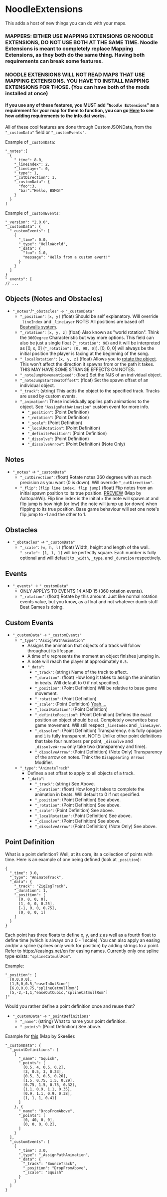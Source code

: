 # NoodleExtensions

This adds a host of new things you can do with your maps.

### MAPPERS: EITHER USE MAPPING EXTENSIONS OR NOODLE EXTENSIONS, DO NOT USE BOTH AT THE SAME TIME. Noodle Extensions is meant to completely replace Mapping Extensions, as they both do the same thing. Having both requirements can break some features.

### NOODLE EXTENSIONS WILL NOT READ MAPS THAT USE MAPPING EXTENSIONS. YOU HAVE TO INSTALL MAPPING EXTENSIONS FOR THOSE. (You can have both of the mods installed at once)

#### If you use any of these features, you MUST add "`Noodle Extensions`" as a requirement for your map for them to function, you can go [Here](https://github.com/Kylemc1413/SongCore/blob/master/README.md) to see how adding requirements to the info.dat works.

All of these cool features are done through CustomJSONData, from the `"_customData"` field or `"_customEvents"`.

Example of `_customData`:

	"_notes":[
	  {
	    "_time": 8.0,
	    "_lineIndex": 2,
	    "_lineLayer": 0,
	    "_type": 1,
	    "_cutDirection": 1,
	    "_customData": {
	      "foo":3,
	      "bar":"Hello, BSMG!"
	    }
	  }
	]

Example of `_customEvents`:

	"_version": "2.0.0",
	"_customData": {
	  "_customEvents": [
	    {
	      "_time": 0.0,
	      "_type": "HelloWorld",
	      "_data": {
	        "foo": 1.0,
	        "message": "Hello from a custom event!"
	      }
	    }
	  ]
	}
	"_events": [
	// ...

## Objects (Notes and Obstacles)
  * `"_notes"`/`"_obstacles"` -> `"_customData"`
    * `"_position"`: `[x, y]` (float) Should be self explanatory. Will override `_lineIndex` and `_lineLayer` NOTE: All positions are based off [Beatwalls system](https://camo.githubusercontent.com/295a4c05e569c99c6bf07cfabda8d80afdec1b7d/68747470733a2f2f692e696d6775722e636f6d2f557a37614944672e706e673d31303078313030).
    * `"_rotation"`: `[x, y, z]` (float) Also known as "world rotation". Think the `360Degree` Characteristic but way more options. This field can also be just a single float (`"_rotation": 90`) and it will be interpreted as [0, x, 0] (`"_rotation": [0, 90, 0]`). [0, 0, 0] will always be the initial position the player is facing at the beginning of the song.
    * `"_localRotation"`: `[x, y, z]` (float) Allows you to [rotate the object](https://cdn.discordapp.com/attachments/642393483000283146/695698691943825559/unknown.png). This won't affect the direction it spawns from or the path it takes. THIS MAY HAVE SOME STRANGE EFFECTS ON NOTES.
    * `"_noteJumpMovementSpeed"`: (float) Set the NJS of an individual object.
    * `"_noteJumpStartBeatOffset"`: (float) Set the spawn offset of an individual object.
    * `"_track"`: (string) This adds the object to the specified track. Tracks are used by custom events.
    * `"_animation"`: These individually applies path animations to the object. See `"AssignPathAnimation"` custom event for more info.
      * `"_position"`: (Point Definition)
      * `"_rotation"`: (Point Definition)
      * `"_scale"`: (Point Definition)
      * `"_localRotation"`: (Point Definition)
      * `"_definitePosition"`: (Point Definition)
      * `"_dissolve"`: (Point Definition)
      * `"_dissolveArrow"`: (Point Definition) (Note Only)
## Notes
  * `"_notes"` -> `"_customData"`
    * `"_cutDirection"`: (float) Rotate notes 360 degrees with as much precision as you want (0 is down). Will override `"_cutDirection"`.
    * `"_flip"`: `[flip line index, flip jump]` (float) Flip notes from an initial spawn position to its true position. [PREVIEW](https://streamable.com/9o2puz) (Map by AaltopahWi). Flip line index is the initial `x` the note will spawn at and flip jump is how high (or low) the note will jump up (or down) when flipping to its true position. Base game behaviour will set one note's flip jump to -1 and the other to 1.

## Obstacles
  * `"_obstacles"` -> `"_customData"`
    * `"_scale"`: `[w, h, l]` (float) Width, height and length of the wall. `"_scale": [1, 1, 1]` will be perfectly square. Each number is fully optional and will default to `_width`, `_type`, and `_duration` respectively.

## Events
  * `"_events"` -> `"_customData"`
    * ONLY APPLYS TO EVENTS 14 AND 15 (360 rotation events).
    * `"_rotation"`: (float) Rotate by this amount. Just like normal rotation events value, but you know, as a float and not whatever dumb stuff Beat Games is doing.

## Custom Events
  * `"_customData"` -> `"_customEvents"`
    * `"_type"`: `"AssignPathAnimation"` 
      * Assigns the animation that objects of a track will follow throughout its lifespan.
      * A time of `0` represents the moment an object finishes jumping in.
      * A note will reach the player at approximately `0.5`.
      * `"_data"`:
        * `"_track"`: (string) Name of the track to affect.
        * `"_duration"`: (float) How long it takes to assign the animation in beats. Will default to 0 if not specified.
        * `"_position"`: (Point Definition) Will be relative to base game movement.
        * `"_rotation"`: (Point Definition)
        * `"_scale"`: (Point Definition) [Yeah....](https://cdn.discordapp.com/attachments/443569023951568906/719503041883144192/unknown.png)
        * `"_localRotation"`: (Point Definition) 
        * `"_definitePosition"`: (Point Definition) Defines the exact position an object should be at. Completely overwrites base game movement. Will still respect `_lineIndex` and `_lineLayer`.
        * `"_dissolve"`: (Point Definition) Transparency. `0` is fully opaque and `1` is fully transparent. NOTE: Unlike other point definitions that take four numbers per point, `_dissolve` and `_dissolveArrow` only take two (transparency and time).
        * `"_dissolveArrow"`: (Point Definition) (Note Only) Transparency of the arrow on notes. Think the `Disappearing Arrows` Modifier.
    * `"_type"`: `"AnimateTrack"` 
      * Defines a set offset to apply to all objects of a track.
      * `"_data"`:
        * `"_track"`: (string) See Above.
        * `"_duration"`: (float) How long it takes to complete the animation in beats. Will default to 0 if not specified.
        * `"_position"`: (Point Definition) See above.
        * `"_rotation"`: (Point Definition) See above.
        * `"_scale"`: (Point Definition) See above.
        * `"_localRotation"`: (Point Definition) See above.
        * `"_dissolve"`: (Point Definition) See above.
        * `"_dissolveArrow"`: (Point Definition) (Note Only) See above.

## Point Definition
What is a point definition? Well, at its core, its a collection of points with time.
Here is an example of one being defined (look at `_position`):
		
	{
	  "_time": 3.0,
	  "_type": "AnimateTrack",
	  "_data": {
	    "_track": "ZigZagTrack",
	    "_duration": 1,
	    "_position": [
	      [0, 0, 0, 0],
	      [1, 0, 0, 0.25],
	      [-1, 0, 0, 0.75],
	      [0, 0, 0, 1]
	    ]
	  }
	}

Each point has three floats to define x, y, and z as well as a fourth float to define time (which is always on a 0 - 1 scale).
You can also apply an easing and/or a spline (splines only work for position) by adding strings to a point.
Refer to https://easings.net/en for easing names.
Currently only one spline type exists: `"splineCatmullRom"`.

Example:
 
	"_position": [
	  [0,0,0,0],
	  [1,5,0,0.5,"easeInOutSine"]
	  [6,0,0,0.75,"splineCatmullRom"]
	  [5,-2,-1,1,"easeOutCubic,"splineCatmullRom"]
	]"

Would you rather define a point definition once and reuse that?
  * `"_customData"` -> `"_pointDefinitions"`
    * `"_name"`: (string) What to name your point definition.
    * `"_points"`: (Point Definition) See above.

Example for [this](https://streamable.com/uuz00f) (Map by Skeelie):

	"_customData": {
	  "_pointDefinitions": [
	    {
          "_name": "Squish",
          "_points": [
            [0.5, 4, 0.5, 0.2],
            [3, 0.5, 3, 0.23],
            [0.5, 3, 0.5, 0.26],
            [1.5, 0.75, 1.5, 0.29],
            [0.75, 1.5, 0.75, 0.32],
            [1.1, 0.9, 1.1, 0.35],
            [0.9, 1.1, 0.9, 0.38],
            [1, 1, 1, 0.41]
          ]
        }, {
          "_name": "DropFromAbove",
          "_points": [
            [0, 40, 0, 0],
            [0, 0, 0, 0.2],
          ]
        }
	  ],
	  "_customEvents": [
	    {
	      "_time": 3.0,
	      "_type": "_AssignPathAnimation",
	      "_data": {
	        "_track": "BounceTrack",
	        "_position": "DropFromAbove",
            "_scale": "Squish"
	      }
	    }
	  ]
	}
